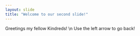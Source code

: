 ```yaml
---
layout: slide
title: "Welcome to our second slide!"
---
```

Greetings my fellow Kindreds! \n
Use the left arrow to go back!
